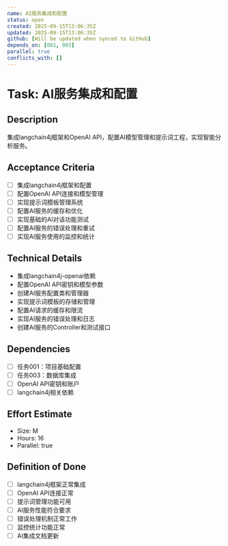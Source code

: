 ```yaml
---
name: AI服务集成和配置
status: open
created: 2025-09-15T13:06:35Z
updated: 2025-09-15T13:06:35Z
github: [Will be updated when synced to GitHub]
depends_on: [001, 003]
parallel: true
conflicts_with: []
---
```


# Task: AI服务集成和配置

## Description
集成langchain4j框架和OpenAI API，配置AI模型管理和提示词工程，实现智能分析服务。

## Acceptance Criteria
- [ ] 集成langchain4j框架和配置
- [ ] 配置OpenAI API连接和模型管理
- [ ] 实现提示词模板管理系统
- [ ] 配置AI服务的缓存和优化
- [ ] 实现基础的AI对话功能测试
- [ ] 配置AI服务的错误处理和重试
- [ ] 实现AI服务使用的监控和统计

## Technical Details
- 集成langchain4j-openai依赖
- 配置OpenAI API密钥和模型参数
- 创建AI服务配置类和管理器
- 实现提示词模板的存储和管理
- 配置AI请求的缓存和限流
- 实现AI服务的错误处理和日志
- 创建AI服务的Controller和测试接口

## Dependencies
- [ ] 任务001：项目基础配置
- [ ] 任务003：数据库集成
- [ ] OpenAI API密钥和账户
- [ ] langchain4j相关依赖

## Effort Estimate
- Size: M
- Hours: 16
- Parallel: true

## Definition of Done
- [ ] langchain4j框架正常集成
- [ ] OpenAI API连接正常
- [ ] 提示词管理功能可用
- [ ] AI服务性能符合要求
- [ ] 错误处理机制正常工作
- [ ] 监控统计功能正常
- [ ] AI集成文档更新